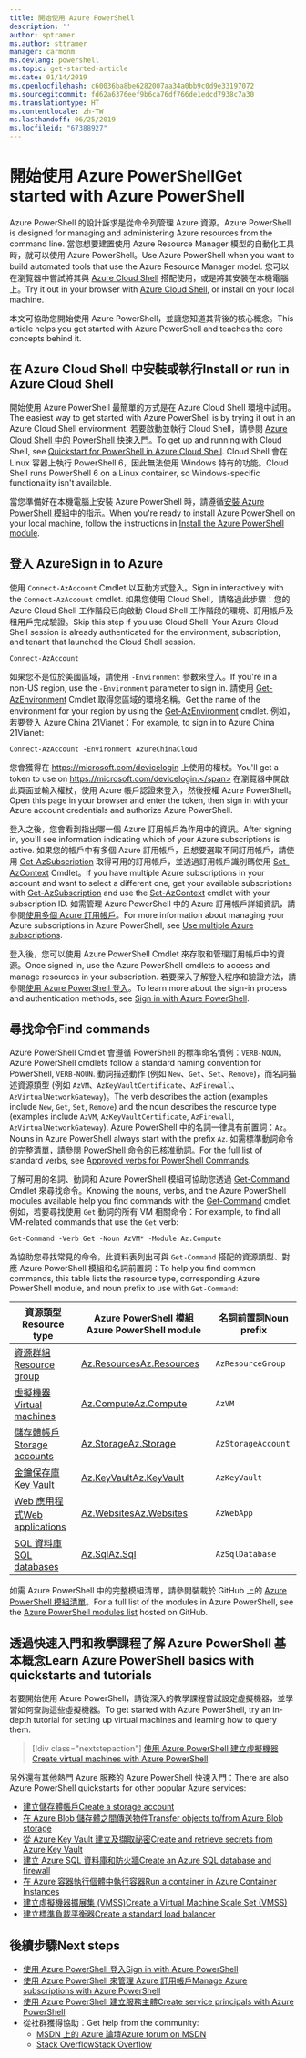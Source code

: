 ```yaml
---
title: 開始使用 Azure PowerShell
description: ''
author: sptramer
ms.author: sttramer
manager: carmonm
ms.devlang: powershell
ms.topic: get-started-article
ms.date: 01/14/2019
ms.openlocfilehash: c60036ba8be6282007aa34a0bb9c0d9e33197072
ms.sourcegitcommit: fd62a6376eef9b6ca76df766de1edcd7938c7a30
ms.translationtype: HT
ms.contentlocale: zh-TW
ms.lasthandoff: 06/25/2019
ms.locfileid: "67388927"
---
```

# <a name="get-started-with-azure-powershell"></a><span data-ttu-id="b24c8-102">開始使用 Azure PowerShell</span><span class="sxs-lookup"><span data-stu-id="b24c8-102">Get started with Azure PowerShell</span></span>

<span data-ttu-id="b24c8-103">Azure PowerShell 的設計訴求是從命令列管理 Azure 資源。</span><span class="sxs-lookup"><span data-stu-id="b24c8-103">Azure PowerShell is designed for managing and administering Azure resources from the command line.</span></span> <span data-ttu-id="b24c8-104">當您想要建置使用 Azure Resource Manager 模型的自動化工具時，就可以使用 Azure PowerShell。</span><span class="sxs-lookup"><span data-stu-id="b24c8-104">Use Azure PowerShell when you want to build automated tools that use the Azure Resource Manager model.</span></span>
<span data-ttu-id="b24c8-105">您可以在瀏覽器中嘗試將其與 [Azure Cloud Shell](/azure/cloud-shell/overview) 搭配使用，或是將其安裝在本機電腦上。</span><span class="sxs-lookup"><span data-stu-id="b24c8-105">Try it out in your browser with [Azure Cloud Shell](/azure/cloud-shell/overview), or install on your local machine.</span></span>

<span data-ttu-id="b24c8-106">本文可協助您開始使用 Azure PowerShell，並讓您知道其背後的核心概念。</span><span class="sxs-lookup"><span data-stu-id="b24c8-106">This article helps you get started with Azure PowerShell and teaches the core concepts behind it.</span></span>

## <a name="install-or-run-in-azure-cloud-shell"></a><span data-ttu-id="b24c8-107">在 Azure Cloud Shell 中安裝或執行</span><span class="sxs-lookup"><span data-stu-id="b24c8-107">Install or run in Azure Cloud Shell</span></span>

<span data-ttu-id="b24c8-108">開始使用 Azure PowerShell 最簡單的方式是在 Azure Cloud Shell 環境中試用。</span><span class="sxs-lookup"><span data-stu-id="b24c8-108">The easiest way to get started with Azure PowerShell is by trying it out in an Azure Cloud Shell environment.</span></span>
<span data-ttu-id="b24c8-109">若要啟動並執行 Cloud Shell，請參閱 [Azure Cloud Shell 中的 PowerShell 快速入門](/azure/cloud-shell/quickstart-powershell)。</span><span class="sxs-lookup"><span data-stu-id="b24c8-109">To get up and running with Cloud Shell, see [Quickstart for PowerShell in Azure Cloud Shell](/azure/cloud-shell/quickstart-powershell).</span></span>
<span data-ttu-id="b24c8-110">Cloud Shell 會在 Linux 容器上執行 PowerShell 6，因此無法使用 Windows 特有的功能。</span><span class="sxs-lookup"><span data-stu-id="b24c8-110">Cloud Shell runs PowerShell 6 on a Linux container, so Windows-specific functionality isn't available.</span></span>

<span data-ttu-id="b24c8-111">當您準備好在本機電腦上安裝 Azure PowerShell 時，請遵循[安裝 Azure PowerShell 模組](install-az-ps.md)中的指示。</span><span class="sxs-lookup"><span data-stu-id="b24c8-111">When you're ready to install Azure PowerShell on your local machine, follow the instructions in [Install the Azure PowerShell module](install-az-ps.md).</span></span>

## <a name="sign-in-to-azure"></a><span data-ttu-id="b24c8-112">登入 Azure</span><span class="sxs-lookup"><span data-stu-id="b24c8-112">Sign in to Azure</span></span>

<span data-ttu-id="b24c8-113">使用 `Connect-AzAccount` Cmdlet 以互動方式登入。</span><span class="sxs-lookup"><span data-stu-id="b24c8-113">Sign in interactively with the `Connect-AzAccount` cmdlet.</span></span> <span data-ttu-id="b24c8-114">如果您使用 Cloud Shell，請略過此步驟：您的 Azure Cloud Shell 工作階段已向啟動 Cloud Shell 工作階段的環境、訂用帳戶及租用戶完成驗證。</span><span class="sxs-lookup"><span data-stu-id="b24c8-114">Skip this step if you use Cloud Shell: Your Azure Cloud Shell session is already authenticated for the environment, subscription, and tenant that launched the Cloud Shell session.</span></span>

```azurepowershell-interactive
Connect-AzAccount
```

<span data-ttu-id="b24c8-115">如果您不是位於美國區域，請使用 `-Environment` 參數來登入。</span><span class="sxs-lookup"><span data-stu-id="b24c8-115">If you're in a non-US region, use the `-Environment` parameter to sign in.</span></span> <span data-ttu-id="b24c8-116">請使用 [Get-AzEnvironment](/powershell/module/Az.Accounts/Get-AzEnvironment) Cmdlet 取得您區域的環境名稱。</span><span class="sxs-lookup"><span data-stu-id="b24c8-116">Get the name of the environment for your region by using the [Get-AzEnvironment](/powershell/module/Az.Accounts/Get-AzEnvironment) cmdlet.</span></span> <span data-ttu-id="b24c8-117">例如，若要登入 Azure China 21Vianet：</span><span class="sxs-lookup"><span data-stu-id="b24c8-117">For example, to sign in to Azure China 21Vianet:</span></span>

```azurepowershell-interactive
Connect-AzAccount -Environment AzureChinaCloud
```

<span data-ttu-id="b24c8-118">您會獲得在 https://microsoft.com/devicelogin 上使用的權杖。</span><span class="sxs-lookup"><span data-stu-id="b24c8-118">You'll get a token to use on https://microsoft.com/devicelogin.</span></span> <span data-ttu-id="b24c8-119">在瀏覽器中開啟此頁面並輸入權杖，使用 Azure 帳戶認證來登入，然後授權 Azure PowerShell。</span><span class="sxs-lookup"><span data-stu-id="b24c8-119">Open this page in your browser and enter the token, then sign in with your Azure account credentials and authorize Azure PowerShell.</span></span> 

<span data-ttu-id="b24c8-120">登入之後，您會看到指出哪一個 Azure 訂用帳戶為作用中的資訊。</span><span class="sxs-lookup"><span data-stu-id="b24c8-120">After signing in, you'll see information indicating which of your Azure subscriptions is active.</span></span> <span data-ttu-id="b24c8-121">如果您的帳戶中有多個 Azure 訂用帳戶，且想要選取不同訂用帳戶，請使用 [Get-AzSubscription](/powershell/module/az.accounts/get-azsubscription) 取得可用的訂用帳戶，並透過訂用帳戶識別碼使用 [Set-AzContext](/powershell/module/az.accounts/set-azcontext) Cmdlet。</span><span class="sxs-lookup"><span data-stu-id="b24c8-121">If you have multiple Azure subscriptions in your account and want to select a different one, get your available subscriptions with [Get-AzSubscription](/powershell/module/az.accounts/get-azsubscription) and use the [Set-AzContext](/powershell/module/az.accounts/set-azcontext) cmdlet with your subscription ID.</span></span>
<span data-ttu-id="b24c8-122">如需管理 Azure PowerShell 中的 Azure 訂用帳戶詳細資訊，請參閱[使用多個 Azure 訂用帳戶](manage-subscriptions-azureps.md)。</span><span class="sxs-lookup"><span data-stu-id="b24c8-122">For more information about managing your Azure subscriptions in Azure PowerShell, see [Use multiple Azure subscriptions](manage-subscriptions-azureps.md).</span></span>

<span data-ttu-id="b24c8-123">登入後，您可以使用 Azure PowerShell Cmdlet 來存取和管理訂用帳戶中的資源。</span><span class="sxs-lookup"><span data-stu-id="b24c8-123">Once signed in, use the Azure PowerShell cmdlets to access and manage resources in your subscription.</span></span> <span data-ttu-id="b24c8-124">若要深入了解登入程序和驗證方法，請參閱[使用 Azure PowerShell 登入](authenticate-azureps.md)。</span><span class="sxs-lookup"><span data-stu-id="b24c8-124">To learn more about the sign-in process and authentication methods, see [Sign in with Azure PowerShell](authenticate-azureps.md).</span></span>

## <a name="find-commands"></a><span data-ttu-id="b24c8-125">尋找命令</span><span class="sxs-lookup"><span data-stu-id="b24c8-125">Find commands</span></span>

<span data-ttu-id="b24c8-126">Azure PowerShell Cmdlet 會遵循 PowerShell 的標準命名慣例：`VERB-NOUN`。</span><span class="sxs-lookup"><span data-stu-id="b24c8-126">Azure PowerShell cmdlets follow a standard naming convention for PowerShell, `VERB-NOUN`.</span></span> <span data-ttu-id="b24c8-127">動詞描述動作 (例如 `New`、`Get`、`Set`、`Remove`)，而名詞描述資源類型 (例如 `AzVM`、`AzKeyVaultCertificate`、`AzFirewall`、`AzVirtualNetworkGateway`)。</span><span class="sxs-lookup"><span data-stu-id="b24c8-127">The verb describes the action (examples include `New`, `Get`, `Set`, `Remove`) and the noun describes the resource type (examples include `AzVM`, `AzKeyVaultCertificate`, `AzFirewall`, `AzVirtualNetworkGateway`).</span></span> <span data-ttu-id="b24c8-128">Azure PowerShell 中的名詞一律具有前置詞：`Az`。</span><span class="sxs-lookup"><span data-stu-id="b24c8-128">Nouns in Azure PowerShell always start with the prefix `Az`.</span></span> <span data-ttu-id="b24c8-129">如需標準動詞命令的完整清單，請參閱 [PowerShell 命令的已核准動詞](/powershell/developer/cmdlet/approved-verbs-for-windows-powershell-commands)。</span><span class="sxs-lookup"><span data-stu-id="b24c8-129">For the full list of standard verbs, see [Approved verbs for PowerShell Commands](/powershell/developer/cmdlet/approved-verbs-for-windows-powershell-commands).</span></span>

<span data-ttu-id="b24c8-130">了解可用的名詞、動詞和 Azure PowerShell 模組可協助您透過 [Get-Command](/powershell/module/microsoft.powershell.core/get-command) Cmdlet 來尋找命令。</span><span class="sxs-lookup"><span data-stu-id="b24c8-130">Knowing the nouns, verbs, and the Azure PowerShell modules available help you find commands with the [Get-Command](/powershell/module/microsoft.powershell.core/get-command) cmdlet.</span></span> <span data-ttu-id="b24c8-131">例如，若要尋找使用 `Get` 動詞的所有 VM 相關命令：</span><span class="sxs-lookup"><span data-stu-id="b24c8-131">For example, to find all VM-related commands that use the `Get` verb:</span></span>

```powershell-interactive
Get-Command -Verb Get -Noun AzVM* -Module Az.Compute
```

<span data-ttu-id="b24c8-132">為協助您尋找常見的命令，此資料表列出可與 `Get-Command` 搭配的資源類型、對應 Azure PowerShell 模組和名詞前置詞：</span><span class="sxs-lookup"><span data-stu-id="b24c8-132">To help you find common commands, this table lists the resource type, corresponding Azure PowerShell module, and noun prefix to use with `Get-Command`:</span></span>

| <span data-ttu-id="b24c8-133">資源類型</span><span class="sxs-lookup"><span data-stu-id="b24c8-133">Resource type</span></span> | <span data-ttu-id="b24c8-134">Azure PowerShell 模組</span><span class="sxs-lookup"><span data-stu-id="b24c8-134">Azure PowerShell module</span></span> | <span data-ttu-id="b24c8-135">名詞前置詞</span><span class="sxs-lookup"><span data-stu-id="b24c8-135">Noun prefix</span></span> |
|---------------|-------------------------|----------------|
| [<span data-ttu-id="b24c8-136">資源群組</span><span class="sxs-lookup"><span data-stu-id="b24c8-136">Resource group</span></span>](/azure/azure-resource-manager/resource-group-overview) | [<span data-ttu-id="b24c8-137">Az.Resources</span><span class="sxs-lookup"><span data-stu-id="b24c8-137">Az.Resources</span></span>](/powershell/module/az.resources#resources) | `AzResourceGroup` |
| [<span data-ttu-id="b24c8-138">虛擬機器</span><span class="sxs-lookup"><span data-stu-id="b24c8-138">Virtual machines</span></span>](/azure/virtual-machines) | [<span data-ttu-id="b24c8-139">Az.Compute</span><span class="sxs-lookup"><span data-stu-id="b24c8-139">Az.Compute</span></span>](/powershell/module/az.compute#virtual_machines) | `AzVM` |
| [<span data-ttu-id="b24c8-140">儲存體帳戶</span><span class="sxs-lookup"><span data-stu-id="b24c8-140">Storage accounts</span></span>](/azure/storage/common/storage-introduction) | [<span data-ttu-id="b24c8-141">Az.Storage</span><span class="sxs-lookup"><span data-stu-id="b24c8-141">Az.Storage</span></span>](/powershell/module/az.storage/) | `AzStorageAccount` |
| [<span data-ttu-id="b24c8-142">金鑰保存庫</span><span class="sxs-lookup"><span data-stu-id="b24c8-142">Key Vault</span></span>](/azure/key-vault/key-vault-whatis) | [<span data-ttu-id="b24c8-143">Az.KeyVault</span><span class="sxs-lookup"><span data-stu-id="b24c8-143">Az.KeyVault</span></span>](/powershell/module/az.keyvault) | `AzKeyVault` |
| [<span data-ttu-id="b24c8-144">Web 應用程式</span><span class="sxs-lookup"><span data-stu-id="b24c8-144">Web applications</span></span>](/azure/app-service) | [<span data-ttu-id="b24c8-145">Az.Websites</span><span class="sxs-lookup"><span data-stu-id="b24c8-145">Az.Websites</span></span>](/powershell/module/az.websites) | `AzWebApp` |
| [<span data-ttu-id="b24c8-146">SQL 資料庫</span><span class="sxs-lookup"><span data-stu-id="b24c8-146">SQL databases</span></span>](/azure/sql-database) | [<span data-ttu-id="b24c8-147">Az.Sql</span><span class="sxs-lookup"><span data-stu-id="b24c8-147">Az.Sql</span></span>](/powershell/module/az.sql) | `AzSqlDatabase` |

<span data-ttu-id="b24c8-148">如需 Azure PowerShell 中的完整模組清單，請參閱裝載於 GitHub 上的 [Azure PowerShell 模組清單](https://github.com/Azure/azure-powershell/blob/master/documentation/azure-powershell-modules.md)。</span><span class="sxs-lookup"><span data-stu-id="b24c8-148">For a full list of the modules in Azure PowerShell, see the [Azure PowerShell modules list](https://github.com/Azure/azure-powershell/blob/master/documentation/azure-powershell-modules.md) hosted on GitHub.</span></span>

## <a name="learn-azure-powershell-basics-with-quickstarts-and-tutorials"></a><span data-ttu-id="b24c8-149">透過快速入門和教學課程了解 Azure PowerShell 基本概念</span><span class="sxs-lookup"><span data-stu-id="b24c8-149">Learn Azure PowerShell basics with quickstarts and tutorials</span></span>

<span data-ttu-id="b24c8-150">若要開始使用 Azure PowerShell，請從深入的教學課程嘗試設定虛擬機器，並學習如何查詢這些虛擬機器。</span><span class="sxs-lookup"><span data-stu-id="b24c8-150">To get started with Azure PowerShell, try an in-depth tutorial for setting up virtual machines and learning how to query them.</span></span>

> [!div class="nextstepaction"]
> [<span data-ttu-id="b24c8-151">使用 Azure PowerShell 建立虛擬機器</span><span class="sxs-lookup"><span data-stu-id="b24c8-151">Create virtual machines with Azure PowerShell</span></span>](azureps-vm-tutorial.yml)

<span data-ttu-id="b24c8-152">另外還有其他熱門 Azure 服務的 Azure PowerShell 快速入門：</span><span class="sxs-lookup"><span data-stu-id="b24c8-152">There are also Azure PowerShell quickstarts for other popular Azure services:</span></span>

* [<span data-ttu-id="b24c8-153">建立儲存體帳戶</span><span class="sxs-lookup"><span data-stu-id="b24c8-153">Create a storage account</span></span>](/azure/storage/common/storage-quickstart-create-account?tabs=azure-powershell)
* [<span data-ttu-id="b24c8-154"> 在 Azure Blob 儲存體之間傳送物件</span><span class="sxs-lookup"><span data-stu-id="b24c8-154">Transfer objects to/from Azure Blob storage</span></span>](/azure/storage/blobs/storage-quickstart-blobs-powershell)
* [<span data-ttu-id="b24c8-155">從 Azure Key Vault 建立及擷取祕密</span><span class="sxs-lookup"><span data-stu-id="b24c8-155">Create and retrieve secrets from Azure Key Vault</span></span>](/azure/key-vault/quick-create-powershell)
* [<span data-ttu-id="b24c8-156">建立 Azure SQL 資料庫和防火牆</span><span class="sxs-lookup"><span data-stu-id="b24c8-156">Create an Azure SQL database and firewall</span></span>](/azure/sql-database/scripts/sql-database-create-and-configure-database-powershell)
* [<span data-ttu-id="b24c8-157">在 Azure 容器執行個體中執行容器</span><span class="sxs-lookup"><span data-stu-id="b24c8-157">Run a container in Azure Container Instances</span></span>](/azure/container-instances/container-instances-quickstart-powershell)
* [<span data-ttu-id="b24c8-158">建立虛擬機器擴展集 (VMSS)</span><span class="sxs-lookup"><span data-stu-id="b24c8-158">Create a Virtual Machine Scale Set (VMSS)</span></span>](/azure/virtual-machine-scale-sets/quick-create-powershell)
* [<span data-ttu-id="b24c8-159">建立標準負載平衡器</span><span class="sxs-lookup"><span data-stu-id="b24c8-159">Create a standard load balancer</span></span>](/azure/load-balancer/quickstart-create-standard-load-balancer-powershell)

## <a name="next-steps"></a><span data-ttu-id="b24c8-160">後續步驟</span><span class="sxs-lookup"><span data-stu-id="b24c8-160">Next steps</span></span>

* [<span data-ttu-id="b24c8-161">使用 Azure PowerShell 登入</span><span class="sxs-lookup"><span data-stu-id="b24c8-161">Sign in with Azure PowerShell</span></span>](authenticate-azureps.md)
* [<span data-ttu-id="b24c8-162">使用 Azure PowerShell 來管理 Azure 訂用帳戶</span><span class="sxs-lookup"><span data-stu-id="b24c8-162">Manage Azure subscriptions with Azure PowerShell</span></span>](manage-subscriptions-azureps.md)
* [<span data-ttu-id="b24c8-163">使用 Azure PowerShell 建立服務主體</span><span class="sxs-lookup"><span data-stu-id="b24c8-163">Create service principals with Azure PowerShell</span></span>](create-azure-service-principal-azureps.md)
* <span data-ttu-id="b24c8-164">從社群獲得協助︰</span><span class="sxs-lookup"><span data-stu-id="b24c8-164">Get help from the community:</span></span>
  * [<span data-ttu-id="b24c8-165">MSDN 上的 Azure 論壇</span><span class="sxs-lookup"><span data-stu-id="b24c8-165">Azure forum on MSDN</span></span>](http://go.microsoft.com/fwlink/p/?LinkId=320212)
  * [<span data-ttu-id="b24c8-166">Stack Overflow</span><span class="sxs-lookup"><span data-stu-id="b24c8-166">Stack Overflow</span></span>](http://go.microsoft.com/fwlink/?LinkId=320213)
